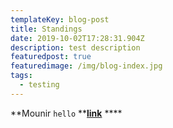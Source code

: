 ```yaml
---
templateKey: blog-post
title: Standings
date: 2019-10-02T17:28:31.904Z
description: test description
featuredpost: true
featuredimage: /img/blog-index.jpg
tags:
  - testing
---
```

**Mounir `hello`  **[**link**](https://brave-cori-405f2e.netlify.com) ****
